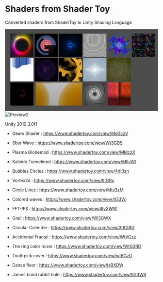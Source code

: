 # Shaders from Shader Toy

Converted shaders from ShaderToy to Unity Shading Language

![Preview1](Assets/Preview/Preview1.PNG)
![Preview2](Assets/Preview/gif1.gif)
 
 Unity 2019.3.0f1

 - Gears Shader :
 	https://www.shadertoy.com/view/MsGczV

 - Sber Wave :
 	https://www.shadertoy.com/view/Wt3GDS

 - Plasma Globemod :
 	https://www.shadertoy.com/view/MldczX

 - Kaleido Tunnelmod :
 	https://www.shadertoy.com/view/MltcWl

 - Bubbles Circles :
 	https://www.shadertoy.com/view/4dl3zn

 - Vortex2d :
 	https://www.shadertoy.com/view/tltGRs

 - Circle Lines :
 	https://www.shadertoy.com/view/Mts3zM

 - Colored waves :
 	https://www.shadertoy.com/view/tl33Wj

 -  FFT-IFS : 
 	https://www.shadertoy.com/view/4lyXWW

- Grail :
	https://www.shadertoy.com/view/Wl3GWX

- Circular Calender :
	https://www.shadertoy.com/view/3tKGRD

- Accidental Fractal :
	https://www.shadertoy.com/view/WtVGzz

- The ring color mixer :
	https://www.shadertoy.com/view/WtG3RD

- Toothpick cover :
	https://www.shadertoy.com/view/wtKGzD

- Dance floor :
	https://www.shadertoy.com/view/lsBXDW

- James bond rabbit hole :
	https://www.shadertoy.com/view/tlG3WR
